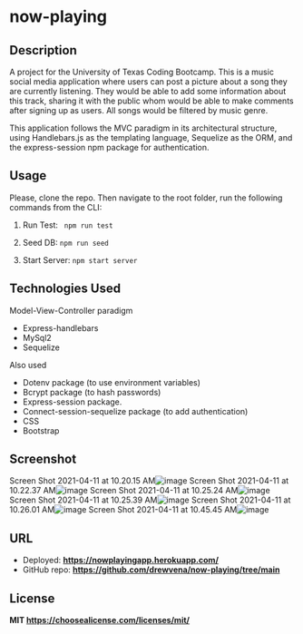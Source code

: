 # now-playing

## Description

A project for the University of Texas Coding Bootcamp. This is a music social media application where users can post a picture about a song they are currently listening. They would be able to add some information about this track, sharing it with the public whom would be able to make comments after signing up as users. All songs would be filtered by music genre.

This application follows the MVC paradigm in its architectural structure, using Handlebars.js as the templating language, Sequelize as the ORM, and the express-session npm package for authentication.

## Usage

Please, clone the repo. Then navigate to the root folder, run the following commands from the CLI:

1. Run Test:
`` npm run test``

2. Seed DB:
``npm run seed``

3. Start Server:
``npm start server``

## Technologies Used

Model-View-Controller paradigm

* Express-handlebars
* MySql2
* Sequelize

Also used

* Dotenv package (to use environment variables)
* Bcrypt package (to hash passwords)
* Express-session package.
* Connect-session-sequelize package (to add authentication)
* CSS
* Bootstrap

## Screenshot
Screen Shot 2021-04-11 at 10.20.15 AM![image](https://user-images.githubusercontent.com/69886471/114311521-bb2cd380-9ab4-11eb-8168-ce78881d2146.png)
Screen Shot 2021-04-11 at 10.22.37 AM![image](https://user-images.githubusercontent.com/69886471/114311407-38a41400-9ab4-11eb-856b-765b1c0c1616.png)
Screen Shot 2021-04-11 at 10.25.24 AM![image](https://user-images.githubusercontent.com/69886471/114311434-5b362d00-9ab4-11eb-8810-749c951af02a.png)
Screen Shot 2021-04-11 at 10.25.39 AM![image](https://user-images.githubusercontent.com/69886471/114311442-66895880-9ab4-11eb-8fe6-e03cd0be2a70.png)
Screen Shot 2021-04-11 at 10.26.01 AM![image](https://user-images.githubusercontent.com/69886471/114311453-743ede00-9ab4-11eb-9eca-3304b1a1780e.png)
Screen Shot 2021-04-11 at 10.45.45 AM![image](https://user-images.githubusercontent.com/69886471/114311470-815bcd00-9ab4-11eb-83f6-28442e1e641c.png)

## URL 

* Deployed:  **https://nowplayingapp.herokuapp.com/**
* GitHub repo: **https://github.com/drewvena/now-playing/tree/main**

## License

**MIT https://choosealicense.com/licenses/mit/**
